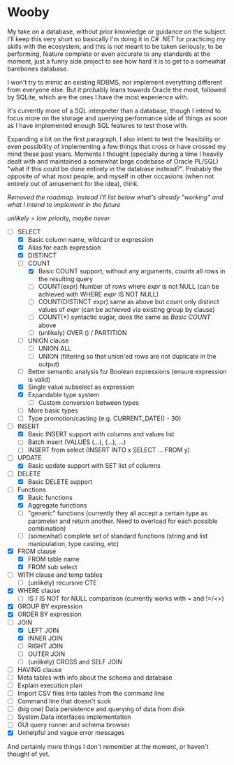 # Wooby

My take on a database, without prior knowledge or guidance on the subject.
I'll keep this very short so basically I'm doing it in C# .NET for practicing my skills
with the ecosystem, and this is *not* meant to be taken seriously, to be performing,
feature complete or even accurate to any standards at the moment, just a funny side
project to see how hard it is to get to a somewhat barebones database.

I won't try to mimic an existing RDBMS, nor implement everything different from everyone else. But it probably leans towards Oracle the most, followed by SQLite, which are the ones I have the most experience with.

It's currently more of a SQL interpreter than a database, though I intend to focus more on the storage and querying performance side of things as soon as I have implemented enough SQL features to test those with.

Expanding a bit on the first paragraph, I also intent to test the feasibility or even possibility of implementing a few things that cross or have crossed my mind these past years. Moments I thought (specially during a time I heavily dealt with and maintained a somewhat large codebase of Oracle PL/SQL) "what if this could be done entirely in the database instead?". Probably the opposite of what most people, and myself in other occasions (when not entirely out of amusement for the idea), think.

_Removed the roadmap. Instead I'll list below what's already "working" and what I intend to implement in the future_

_unlikely = low priority, maybe never_

- [ ] SELECT
    - [x] Basic column name, wildcard or expression
    - [x] Alias for each expression
    - [x] DISTINCT
    - [ ] COUNT
        - [x] Basic COUNT support, without any arguments, counts all rows in the resulting query
        - [ ] COUNT(expr) Number of rows where _expr_ is not NULL (can be achieved with WHERE _expr_ IS NOT NULL)
        - [ ] COUNT(DISTINCT expr) same as above but count only distinct values of _expr_ (can be achieved via existing group by clause)
        - [ ] COUNT(*) syntactic sugar, does the same as _Basic COUNT_ above
        - [ ] (unlikely) OVER () / PARTITION
    - [ ] UNION clause
        - [ ] UNION ALL
        - [ ] UNION (filtering so that union'ed rows are not duplicate in the output)
    - [ ] Better semantic analysis for Boolean expressions (ensure expression is valid)
    - [x] Single value subselect as expression
    - [x] Expandable type system
        - [ ] Custom conversion between types
    - [ ] More basic types
    - [ ] Type promotion/casting (e.g. CURRENT_DATE() - 30)
- [ ] INSERT
    - [x] Basic INSERT support with columns and values list
    - [ ] Batch insert (VALUES (...), (...), ...)
    - [ ] INSERT from select (INSERT INTO x SELECT ... FROM y)
- [ ] UPDATE
    - [x] Basic update support with SET list of columns
- [ ] DELETE
    - [x] Basic DELETE support
- [ ] Functions
    - [x] Basic functions
    - [x] Aggregate functions
    - [ ] "generic" functions (currently they all accept a certain type as parameter and return another. Need to overload for each possible combination)
    - [ ] (somewhat) complete set of standard functions (string and list manipulation, type casting, etc)
- [x] FROM clause
    - [x] FROM table name
    - [x] FROM sub select
- [ ] WITH clause and temp tables
    - [ ] (unlikely) recursive CTE
- [x] WHERE clause
    - [ ] IS / IS NOT for NULL comparison (currently works with = and !=/<>)
- [x] GROUP BY expression
- [x] ORDER BY expression
- [ ] JOIN
    - [x] LEFT JOIN
    - [x] INNER JOIN
    - [ ] RIGHT JOIN
    - [ ] OUTER JOIN
    - [ ] (unlikely) CROSS and SELF JOIN
- [ ] HAVING clause
- [ ] Meta tables with info about the schema and database
- [ ] Explain execution plan
- [ ] Import CSV files into tables from the command line
- [ ] Command line that doesn't suck
- [ ] (big one) Data persistence and querying of data from disk
- [ ] System.Data interfaces implementation
- [ ] GUI query runner and schema browser
- [x] Unhelpful and vague error messages

And certainly more things I don't remember at the moment, or haven't thought of yet.
